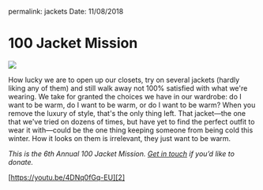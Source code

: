 
permalink: jackets
Date: 11/08/2018

# 100 Jacket Mission

![][image-1]

How lucky we are to open up our closets, try on several jackets (hardly liking any of them) and still walk away not 100% satisfied with what we're wearing. We take for granted the choices we have in our wardrobe: do I want to be warm, do I want to be warm, or do I want to be warm? When you remove the luxury of style, that's the only thing left. That jacket—the one that we've tried on dozens of times, but have yet to find the perfect outfit to wear it with—could be the one thing keeping someone from being cold this winter. How it looks on them is irrelevant, they just want to be warm.

*This is the 6th Annual 100 Jacket Mission. [Get in touch][1] if you’d like to donate.*

[https://youtu.be/4DNq0fGq-EU][2]

[1]:	mailto:nashp@me.com
[2]:	https://youtu.be/4DNq0fGq-EU

[image-1]:	https://i.imgur.com/B2eSgo1.jpg